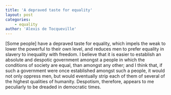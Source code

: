```yaml
---
title: 'A depraved taste for equality'
layout: post
categories:
    - equality
author: 'Alexis de Tocqueville'
---
```


\[Some people\] have a depraved taste for equality, which impels the weak to lower the powerful to their own level, and reduces men to prefer equality in slavery to inequality with freedom. I believe that it is easier to establish an absolute and despotic government amongst a people in which the conditions of society are equal, than amongst any other; and I think that, if such a government were once established amongst such a people, it would not only oppress men, but would eventually strip each of them of several of the highest qualities of humanity. Despotism, therefore, appears to me peculiarly to be dreaded in democratic times.